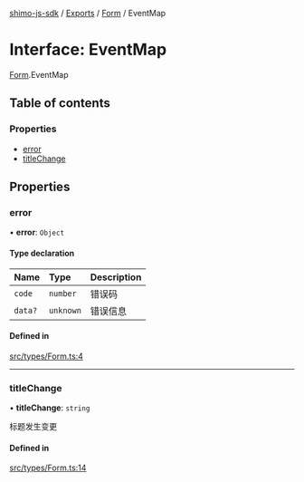 [shimo-js-sdk](../README.md) / [Exports](../modules.md) / [Form](../modules/Form.md) / EventMap

# Interface: EventMap

[Form](../modules/Form.md).EventMap

## Table of contents

### Properties

- [error](Form.EventMap.md#error)
- [titleChange](Form.EventMap.md#titlechange)

## Properties

### error

• **error**: `Object`

#### Type declaration

| Name | Type | Description |
| :------ | :------ | :------ |
| `code` | `number` | 错误码 |
| `data?` | `unknown` | 错误信息 |

#### Defined in

[src/types/Form.ts:4](https://github.com/shimohq/shimo-js-sdk/blob/0289c44/src/types/Form.ts#L4)

___

### titleChange

• **titleChange**: `string`

标题发生变更

#### Defined in

[src/types/Form.ts:14](https://github.com/shimohq/shimo-js-sdk/blob/0289c44/src/types/Form.ts#L14)
